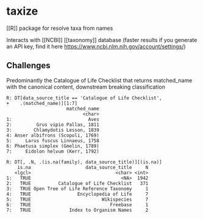 # taxize
[[R]] package for resolve taxa from names

Interacts with [[NCBI]] [[taxonomy]] database
(faster results if you generate an API key, find it here https://www.ncbi.nlm.nih.gov/account/settings/)


## Challenges
Predominantly the Catalogue of Life Checklist that returns matched_name with the canonical content, downstream breaking classification
```
R: DT[data_source_title == 'Catalogue of Life Checklist', 
+    .(matched_name)][1:7]
                      matched_name
                            <char>
1:                            Aves
2:         Grus vipio Pallas, 1811
3:        Chlamydotis Lesson, 1839
4: Anser albifrons (Scopoli, 1769)
5:     Larus fuscus Linnaeus, 1758
6: Phaetusa simplex (Gmelin, 1789)
7:     Eidolon helvum (Kerr, 1792)

```

```
R: DT[, .N, .(is.na(family), data_source_title)][(is.na)]
    is.na                    data_source_title     N
   <lgcl>                               <char> <int>
1:   TRUE                                 <NA>  1942
2:   TRUE          Catalogue of Life Checklist   371
3:   TRUE Open Tree of Life Reference Taxonomy     1
4:   TRUE                 Encyclopedia of Life     7
5:   TRUE                          Wikispecies     7
6:   TRUE                             Freebase     1
7:   TRUE              Index to Organism Names     2
```